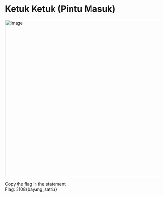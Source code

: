 # Ketuk Ketuk (Pintu Masuk)

<img width="620" height="516" alt="image" src="https://github.com/user-attachments/assets/cc2a0be9-94ef-42eb-9d10-e594afdcf5a2" />

Copy the flag in the statement  
Flag: 3108{bayang_satria} 
